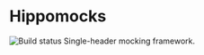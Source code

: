 Hippomocks
==========

![Build status](https://travis-ci.org/dascandy/hippomocks.svg?branch=master "Current build status on Travis CI")
Single-header mocking framework.

